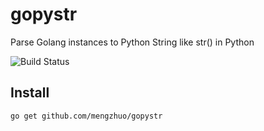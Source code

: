 # gopystr
Parse Golang instances to Python String like str() in Python

![Build Status](https://travis-ci.org/mengzhuo/gopystr.svg?branch=master)

Install
--------
```go get github.com/mengzhuo/gopystr```

